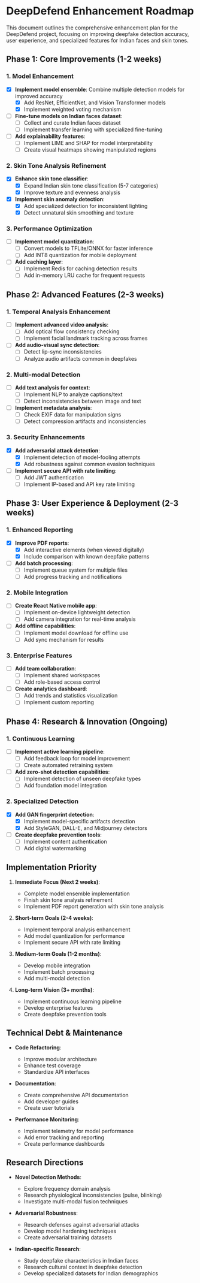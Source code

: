 # DeepDefend Enhancement Roadmap

This document outlines the comprehensive enhancement plan for the DeepDefend project, focusing on improving deepfake detection accuracy, user experience, and specialized features for Indian faces and skin tones.

## Phase 1: Core Improvements (1-2 weeks)

### 1. Model Enhancement
- [x] **Implement model ensemble**: Combine multiple detection models for improved accuracy
  - [x] Add ResNet, EfficientNet, and Vision Transformer models
  - [x] Implement weighted voting mechanism
- [ ] **Fine-tune models on Indian faces dataset**:
  - [ ] Collect and curate Indian faces dataset
  - [ ] Implement transfer learning with specialized fine-tuning
- [ ] **Add explainability features**:
  - [ ] Implement LIME and SHAP for model interpretability
  - [ ] Create visual heatmaps showing manipulated regions

### 2. Skin Tone Analysis Refinement
- [x] **Enhance skin tone classifier**:
  - [x] Expand Indian skin tone classification (5-7 categories)
  - [x] Improve texture and evenness analysis
- [x] **Implement skin anomaly detection**:
  - [x] Add specialized detection for inconsistent lighting
  - [x] Detect unnatural skin smoothing and texture

### 3. Performance Optimization
- [ ] **Implement model quantization**:
  - [ ] Convert models to TFLite/ONNX for faster inference
  - [ ] Add INT8 quantization for mobile deployment
- [ ] **Add caching layer**:
  - [ ] Implement Redis for caching detection results
  - [ ] Add in-memory LRU cache for frequent requests

## Phase 2: Advanced Features (2-3 weeks)

### 1. Temporal Analysis Enhancement
- [ ] **Implement advanced video analysis**:
  - [ ] Add optical flow consistency checking
  - [ ] Implement facial landmark tracking across frames
- [ ] **Add audio-visual sync detection**:
  - [ ] Detect lip-sync inconsistencies
  - [ ] Analyze audio artifacts common in deepfakes

### 2. Multi-modal Detection
- [ ] **Add text analysis for context**:
  - [ ] Implement NLP to analyze captions/text
  - [ ] Detect inconsistencies between image and text
- [ ] **Implement metadata analysis**:
  - [ ] Check EXIF data for manipulation signs
  - [ ] Detect compression artifacts and inconsistencies

### 3. Security Enhancements
- [x] **Add adversarial attack detection**:
  - [x] Implement detection of model-fooling attempts
  - [x] Add robustness against common evasion techniques
- [ ] **Implement secure API with rate limiting**:
  - [ ] Add JWT authentication
  - [ ] Implement IP-based and API key rate limiting

## Phase 3: User Experience & Deployment (2-3 weeks)

### 1. Enhanced Reporting
- [x] **Improve PDF reports**:
  - [x] Add interactive elements (when viewed digitally)
  - [x] Include comparison with known deepfake patterns
- [ ] **Add batch processing**:
  - [ ] Implement queue system for multiple files
  - [ ] Add progress tracking and notifications

### 2. Mobile Integration
- [ ] **Create React Native mobile app**:
  - [ ] Implement on-device lightweight detection
  - [ ] Add camera integration for real-time analysis
- [ ] **Add offline capabilities**:
  - [ ] Implement model download for offline use
  - [ ] Add sync mechanism for results

### 3. Enterprise Features
- [ ] **Add team collaboration**:
  - [ ] Implement shared workspaces
  - [ ] Add role-based access control
- [ ] **Create analytics dashboard**:
  - [ ] Add trends and statistics visualization
  - [ ] Implement custom reporting

## Phase 4: Research & Innovation (Ongoing)

### 1. Continuous Learning
- [ ] **Implement active learning pipeline**:
  - [ ] Add feedback loop for model improvement
  - [ ] Create automated retraining system
- [ ] **Add zero-shot detection capabilities**:
  - [ ] Implement detection of unseen deepfake types
  - [ ] Add foundation model integration

### 2. Specialized Detection
- [x] **Add GAN fingerprint detection**:
  - [x] Implement model-specific artifacts detection
  - [x] Add StyleGAN, DALL-E, and Midjourney detectors
- [ ] **Create deepfake prevention tools**:
  - [ ] Implement content authentication
  - [ ] Add digital watermarking

## Implementation Priority

1. **Immediate Focus (Next 2 weeks)**:
   - Complete model ensemble implementation
   - Finish skin tone analysis refinement
   - Implement PDF report generation with skin tone analysis

2. **Short-term Goals (2-4 weeks)**:
   - Implement temporal analysis enhancement
   - Add model quantization for performance
   - Implement secure API with rate limiting

3. **Medium-term Goals (1-2 months)**:
   - Develop mobile integration
   - Implement batch processing
   - Add multi-modal detection

4. **Long-term Vision (3+ months)**:
   - Implement continuous learning pipeline
   - Develop enterprise features
   - Create deepfake prevention tools

## Technical Debt & Maintenance

- **Code Refactoring**:
  - Improve modular architecture
  - Enhance test coverage
  - Standardize API interfaces

- **Documentation**:
  - Create comprehensive API documentation
  - Add developer guides
  - Create user tutorials

- **Performance Monitoring**:
  - Implement telemetry for model performance
  - Add error tracking and reporting
  - Create performance dashboards

## Research Directions

- **Novel Detection Methods**:
  - Explore frequency domain analysis
  - Research physiological inconsistencies (pulse, blinking)
  - Investigate multi-modal fusion techniques

- **Adversarial Robustness**:
  - Research defenses against adversarial attacks
  - Develop model hardening techniques
  - Create adversarial training datasets

- **Indian-specific Research**:
  - Study deepfake characteristics in Indian faces
  - Research cultural context in deepfake detection
  - Develop specialized datasets for Indian demographics